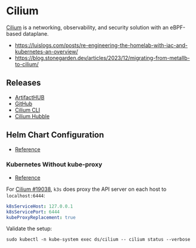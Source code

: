 # Cilium

[Cilium](https://github.com/cilium/cilium) is a networking, observability, and security solution with an eBPF-based dataplane.

- https://luislogs.com/posts/re-engineering-the-homelab-with-iac-and-kubernetes-an-overview/
- https://blog.stonegarden.dev/articles/2023/12/migrating-from-metallb-to-cilium/

## Releases

- [ArtifactHUB](https://artifacthub.io/packages/helm/cilium/cilium)
- [GitHub](https://github.com/cilium/cilium/releases)
- [Cilium CLI](https://github.com/cilium/cilium-cli/releases)
- [Cilium Hubble](https://github.com/cilium/hubble/releases)

## Helm Chart Configuration

- [Reference](https://docs.cilium.io/en/stable/helm-reference/)

### Kubernetes Without kube-proxy

- [Reference](ttps://docs.cilium.io/en/stable/network/kubernetes/kubeproxy-free/)

For [Cilium #19038](https://github.com/cilium/cilium/issues/19038), `k3s` does proxy the API server on each host to `localhost:6444`:

```yaml
k8sServiceHost: 127.0.0.1
k8sServicePort: 6444
kubeProxyReplacement: true
```

Validate the setup:

```shell
sudo kubectl -n kube-system exec ds/cilium -- cilium status --verbose
```

